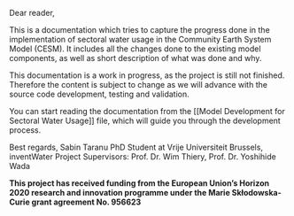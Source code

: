 
Dear reader,

This is a documentation which tries to capture the progress done in the implementation of sectoral water usage in the Community Earth System Model (CESM). It includes all the changes done to the existing model components, as well as short description of what was done and why.

This documentation is a work in progress, as the project is still not finished. Therefore the content is subject to change as we will advance with the source code development, testing and validation. 

You can start reading the documentation from the [[Model Development for Sectoral Water Usage]] file, which will guide you through the development process.

Best regards,
Sabin Taranu
PhD Student at Vrije Universiteit Brussels, inventWater Project
Supervisors: Prof. Dr. Wim Thiery, Prof. Dr. Yoshihide Wada

**This project has received funding from the
European Union’s Horizon 2020 research
and innovation programme under the
Marie Skłodowska-Curie grant agreement No. 956623**


